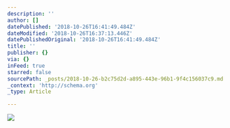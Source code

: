 ```yaml
---
description: ''
author: []
datePublished: '2018-10-26T16:41:49.484Z'
dateModified: '2018-10-26T16:37:13.446Z'
datePublishedOriginal: '2018-10-26T16:41:49.484Z'
title: ''
publisher: {}
via: {}
inFeed: true
starred: false
sourcePath: _posts/2018-10-26-b2c75d2d-a895-443e-96b1-9f4c156037c9.md
_context: 'http://schema.org'
_type: Article

---
```

![](https://the-grid-user-content.s3-us-west-2.amazonaws.com/300311bb-205f-48cc-a97f-2462fd69391e.png)